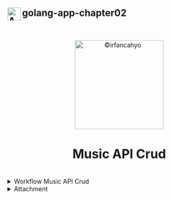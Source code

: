 ## <img align="left" width="30" alt="API" src="https://cdn-icons-png.flaticon.com/128/7977/7977238.png"> golang-app-chapter02
<br/>

<p align="center">
<img width="200" alt="©irfancahyo" src="https://user-images.githubusercontent.com/38809579/193409619-4f943ca1-4469-4bab-a1b8-9f5d3b350d0b.png">
</p>
<h1 align="center">Music API Crud</h1>

<br/>

<details>
<summary>Workflow Music API Crud</summary>
<br/>
  
![image](https://user-images.githubusercontent.com/38809579/193411328-9e22ee37-bdff-4037-971c-9e16b3d65eca.png)
  
</details>




<details>
<summary>Attachment</summary>
<br>
This is Attachment I.
</details>
